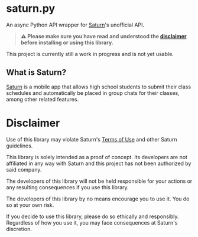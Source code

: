 # saturn.py
An async Python API wrapper for [Saturn](https://www.joinsaturn.com/)'s unofficial API.

> **:warning: Please make sure you have read and understood the [disclaimer](#disclaimer) before installing or using this library.**

This project is currently still a work in progress and is not yet usable.

## What is Saturn?
[Saturn](https://www.joinsaturn.com/) is a mobile app that allows high school students to submit their class schedules and automatically be placed in group chats for their classes, among other related features. 

# Disclaimer
Use of this library may violate Saturn's [Terms of Use](https://www.joinsaturn.com/terms-of-use) and other Saturn guidelines.

This library is solely intended as a proof of concept. Its developers are not affiliated in any way with Saturn and this project has not been authorized by said company.

The developers of this library will not be held responsible for your actions or any resulting consequences if you use this library.

The developers of this library by no means encourage you to use it. You do so at your own risk.

If you decide to use this library, please do so ethically and responsibly. Regardless of how you use it, you may face consequences at Saturn's discretion.
